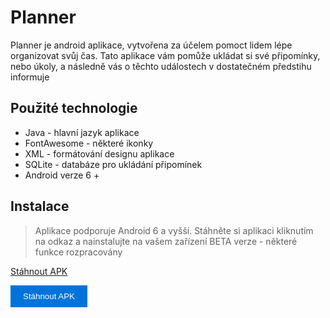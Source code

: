 # Planner

Planner je android aplikace, vytvořena za účelem pomoct lidem lépe organizovat svůj čas.
Tato aplikace vám pomůže ukládat si své připomínky, nebo úkoly, a následně vás o těchto událostech v dostatečném předstihu informuje

## Použité technologie

- Java - hlavní jazyk aplikace
- FontAwesome - některé ikonky
- XML - formátování designu aplikace
- SQLite - databáze pro ukládání připomínek
- Android verze 6 +

## Instalace
>Aplikace podporuje Android 6 a vyšší. 
>Stáhněte si aplikaci kliknutím na odkaz a nainstalujte na vašem zařízení
>BETA verze - některé funkce rozpracovány

[Stáhnout APK](app-debug.apk)

<a href="app-debug.apk" download>
  <button style="background-color: #0074d9; color: #ffffff; padding: 10px 20px; border: none; cursor: pointer;">Stáhnout APK</button>
</a>
